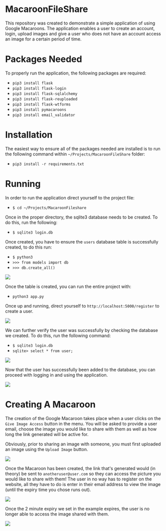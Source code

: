 # MacaroonFileShare

This repository was created to demonstrate a simple application of using Google Macaroons. The application enables a user to create an account, login, upload images and give a user who does not have an account access an image for a certain period of time.

# Packages Needed

To properly run the application, the following packages are required:
* `pip3 install flask`
* `pip3 install flask-login`
* `pip3 install flask-sqlalchemy`
* `pip3 install flask-reuploaded`
* `pip3 install flask-wtforms`
* `pip3 install pymacaroons`
* `pip3 install email_validator`

# Installation

The easiest way to ensure all of the packages needed are installed is to run the following command within `~/Projects/MacaroonFileShare` folder:

* `pip3 install -r requirements.txt`

# Running

In order to run the application direct yourself to the project file:
* `$ cd ~/Projects/MacaroonFileshare`

Once in the proper directory, the sqlite3 database needs to be created. To do this, run the following:
* `$ sqlite3 login.db`

Once created, you have to ensure the `users` database table is successfully created, to do this run:
* `$ python3`
* `>>> from models import db`
* `>>> db.create_all()`

![](pics/dbcreation.gif)


Once the table is created, you can run the entire project with:
* `python3 app.py`

Once up and running, direct yourself to `http://localhost:5000/register` to create a user.

![](pics/registeruser.gif)

We can further verify the user was successfully by checking the database we created. To do this, run the following command:
* `$ sqlite3 login.db`
* `sqlite> select * from user;`

![](pics/checkuser.gif)

Now that the user has successfully been added to the database, you can proceed with logging in and using the application.

![](pics/login.gif)

# Creating A Macaroon
The creation of the Google Macaroon takes place when a user clicks on the `Give Image Access` button in the menu. You will be asked to provide a user email, choose the image you would like to share with them as well as how long the link generated will be active for.

Obviously, prior to sharing an image with someone, you must first uploaded an image using the `Upload Image` button.

![](pics/maketoken.gif)

Once the Macaroon has been created, the link that's generated would (in theory) be sent to `anotheruser@user.com` so they can access the picture you would like to share with them! The user in no way has to register on the website, all they have to do is enter in their email address to view the image (until the expiry time you chose runs out).

![](pics/accesssharedimage.gif)

Once the 2 minute expiry we set in the example expires, the user is no longer able to access the image shared with them.

![](pics/noaccess.gif)
